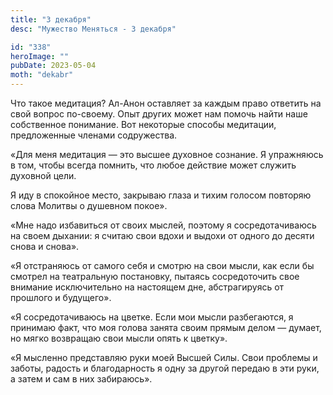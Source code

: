```yaml
---
title: "3 декабря"
desc: "Мужество Меняться - 3 декабря"

id: "338"
heroImage: ""
pubDate: 2023-05-04
moth: "dekabr"
---
```


Что такое медитация? Ал-Анон оставляет за каждым право ответить на свой вопрос
по-своему. Опыт других может нам помочь найти наше собственное понимание. Вот
некоторые способы медитации, предложенные членами содружества.

«Для меня медитация — это высшее духовное сознание. Я упражняюсь в том, чтобы
всегда помнить, что любое действие может служить духовной цели.

Я иду в спокойное место, закрываю глаза и тихим голосом повторяю слова Молитвы
о душевном покое».

«Мне надо избавиться от своих мыслей, поэтому я сосредотачиваюсь на своем
дыхании: я считаю свои вдохи и выдохи от одного до десяти снова и снова».

«Я отстраняюсь от самого себя и смотрю на свои мысли, как если бы смотрел на
театральную постановку, пытаясь сосредоточить свое внимание исключительно на
настоящем дне, абстрагируясь от прошлого и будущего».

«Я сосредотачиваюсь на цветке. Если мои мысли разбегаются, я принимаю факт,
что моя голова занята своим прямым делом — думает, но мягко возвращаю свои
мысли опять к цветку».

«Я мысленно представляю руки моей Высшей Силы. Свои проблемы и заботы, радость
и благодарность я одну за другой передаю в эти руки, а затем и сам в них
забираюсь».
